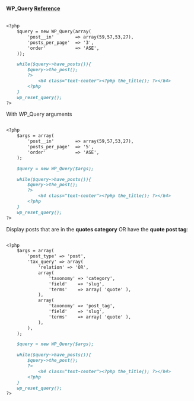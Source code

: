 #### WP_Query [Reference](https://developer.wordpress.org/reference/classes/wp_query/)

```markdown

<?php 
    $query = new WP_Query(array(
        'post__in'        => array(59,57,53,27),
        'posts_per_page'  => '3',
        'order'           => 'ASE',
    ));

    while($query->have_posts()){
        $query->the_post();
        ?>
            <h4 class="text-center"><?php the_title(); ?></h4>
        <?php
    }
    wp_reset_query();
?>

```

With WP_Query arguments

```markdown

<?php
    $args = array(
        'post__in'        => array(59,57,53,27),
        'posts_per_page'  => '5',
        'order'           => 'ASE',
    );

    $query = new WP_Query($args);

    while($query->have_posts()){
        $query->the_post();
        ?>
            <h4 class="text-center"><?php the_title(); ?></h4>
        <?php
    }
    wp_reset_query();
?>

```

Display posts that are in the **quotes category** OR have the **quote post tag**:

```markdown

<?php
    $args = array(
        'post_type' => 'post',
        'tax_query' => array(
            'relation' => 'OR',
            array(
                'taxonomy' => 'category',
                'field'    => 'slug',
                'terms'    => array( 'quote' ),
            ),
            array(
                'taxonomy' => 'post_tag',
                'field'    => 'slug',
                'terms'    => array( 'quote' ),
            ),
        ),
    );

    $query = new WP_Query($args);

    while($query->have_posts()){
        $query->the_post();
        ?>
            <h4 class="text-center"><?php the_title(); ?></h4>
        <?php
    }
    wp_reset_query();
?>

```




